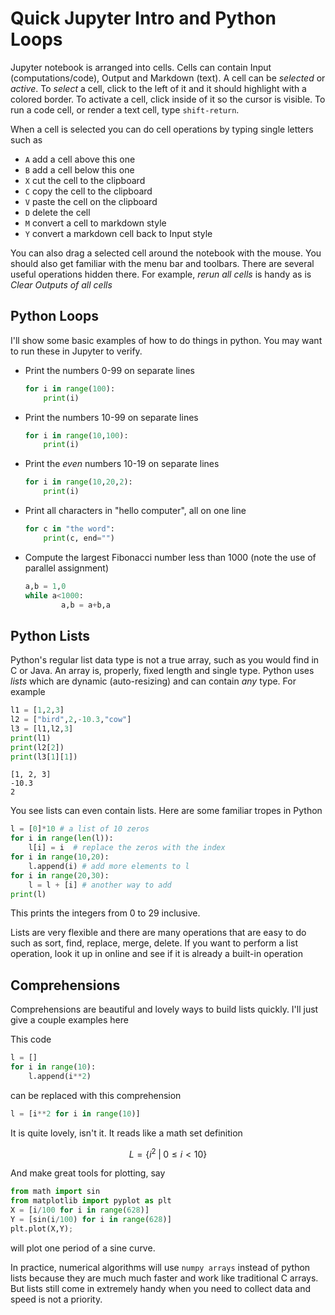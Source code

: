 # Quick Jupyter Intro and Python Loops

Jupyter notebook is arranged into cells. Cells can contain Input (computations/code), Output and Markdown (text). A cell can be *selected* or *active*. To *select* a cell, click to the left of it and it should highlight with a colored border. To activate a cell, click inside of it so the cursor is visible. To run a code cell, or render a text cell, type `shift-return`.

When a cell is selected you can do cell operations by typing single letters such as

- `A` add a cell above this one
- `B` add a cell below this one
- `X` cut the cell to the clipboard
- `C` copy the cell to the clipboard
- `V` paste the cell on the clipboard
- `D` delete the cell
- `M` convert a cell to markdown style
- `Y` convert a markdown cell back to Input style

You can also drag a selected cell around the notebook with the mouse. You should also get familiar with the menu bar and toolbars. There are several useful operations hidden there. For example, *rerun all cells* is handy as is *Clear Outputs of all cells*

## Python Loops

I'll show some basic examples of how to do things in python. You may want to run these in Jupyter to verify.

- Print the numbers 0-99 on separate lines
	```python
	for i in range(100):
		print(i)
	```

- Print the numbers 10-99 on separate lines
	```python
	for i in range(10,100):
		print(i)
	```

- Print the *even* numbers 10-19 on separate lines
	```python
	for i in range(10,20,2):
		print(i)
	```

- Print all characters in "hello computer", all on one line
	```python
	for c in "the word":
		print(c, end="")
	```

- Compute the largest Fibonacci number less than 1000 (note the use of parallel assignment)
	```python
	a,b = 1,0
	while a<1000:
			a,b = a+b,a
	```

## Python Lists

Python's regular list data type is not a true array, such as you would find in C or Java. An array is, properly, fixed length and single type. Python uses *lists* which are dynamic (auto-resizing) and can contain *any* type. For example

```python
l1 = [1,2,3]
l2 = ["bird",2,-10.3,"cow"]
l3 = [l1,l2,3]
print(l1)
print(l2[2])
print(l3[1][1])
```
```
[1, 2, 3]
-10.3
2
```
You see lists can even contain lists. Here are some familiar tropes in Python

```python
l = [0]*10 # a list of 10 zeros
for i in range(len(l)):
	l[i] = i  # replace the zeros with the index
for i in range(10,20):
	l.append(i) # add more elements to l
for i in range(20,30):
	l = l + [i] # another way to add
print(l)
```
This prints the integers from 0 to 29 inclusive.

Lists are very flexible and there are many operations that are easy to do such as sort, find, replace, merge, delete. If you want to perform a list operation, look it up in online and see if it is already a built-in operation

## Comprehensions

Comprehensions are beautiful and lovely ways to build lists quickly. I'll just give a couple examples here

This code
```python
l = []
for i in range(10):
	l.append(i**2)
```

can be replaced with this comprehension

```python
l = [i**2 for i in range(10)]
```

It is quite lovely, isn't it. It reads like a math set definition

$$ L = \{i^2 \; | \;  0 \leq i < 10\}$$

And make great tools for plotting, say

```python
from math import sin
from matplotlib import pyplot as plt
X = [i/100 for i in range(628)]
Y = [sin(i/100) for i in range(628)]
plt.plot(X,Y);
```
will plot one period of a sine curve.

In practice, numerical algorithms will use `numpy arrays` instead of python lists because they are much much faster and work like traditional C arrays. But lists still come in extremely handy when you need to collect data and speed is not a priority.